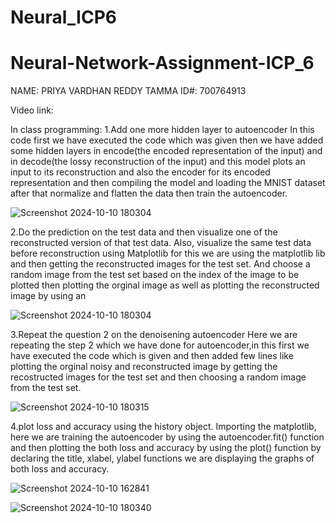 # Neural_ICP6

# Neural-Network-Assignment-ICP_6

NAME: PRIYA VARDHAN REDDY TAMMA ID#: 700764913

Video link:

In class programming:
1.Add one more hidden layer to autoencoder In this code first we have executed the code which was given then we have added some hidden layers in encode(the encoded representation of the input) and in decode(the lossy reconstruction of the input) and this model plots an input to its reconstruction and also the encoder for its encoded representation and then compiling the model and loading the MNIST dataset after that normalize and flatten the data then train the autoencoder.

![Screenshot 2024-10-10 180304](https://github.com/user-attachments/assets/af7aa022-8880-4a0c-ab28-4ddeec1a8762)

2.Do the prediction on the test data and then visualize one of the reconstructed version of that test data. Also, visualize the same test data before reconstruction using Matplotlib
for this we are using the matplotlib lib and then getting the reconstructed images for the test set. And choose a random image from the test set based on the index of the image to be plotted then plotting the orginal image as well as plotting the reconstructed image by using an

![Screenshot 2024-10-10 180304](https://github.com/user-attachments/assets/0e28c515-575d-4d6c-ada6-5288f6d28bd1)



3.Repeat the question 2 on the denoisening autoencoder Here we are repeating the step 2 which we have done for autoencoder,in this first we have executed the code which is given and then added few lines like plotting the orginal noisy and reconstructed image by getting the recostructed images for the test set and then choosing a random image from the test set.

![Screenshot 2024-10-10 180315](https://github.com/user-attachments/assets/1ee85fda-d7c9-497c-856e-4b7098805b25)



4.plot loss and accuracy using the history object. Importing the matplotlib, here we are training the autoencoder by using the autoencoder.fit() function and then plotting the both loss and accuracy by using the plot() function by declaring the title, xlabel, ylabel functions we are displaying the graphs of both loss and accuracy.

![Screenshot 2024-10-10 162841](https://github.com/user-attachments/assets/edddfd86-8b62-492b-b65b-6b7742548016)

![Screenshot 2024-10-10 180340](https://github.com/user-attachments/assets/25b4d717-1755-4d31-8f29-cbb18d0e7952)




